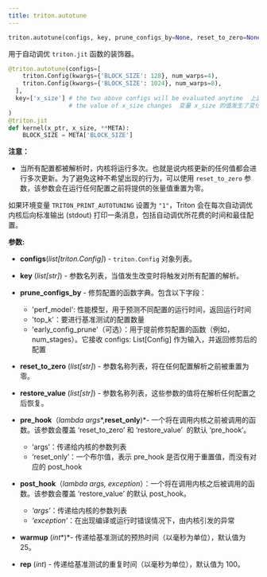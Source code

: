 ```yaml
---
title: triton.autotune
---
```



```python
triton.autotune(configs, key, prune_configs_by=None, reset_to_zero=None, restore_value=None, pre_hook=None, post_hook=None, warmup=25, rep=100, use_cuda_graph=False)
```


用于自动调优 `triton.jit` 函数的装饰器。


```python
@triton.autotune(configs=[
    triton.Config(kwargs={'BLOCK_SIZE': 128}, num_warps=4),
    triton.Config(kwargs={'BLOCK_SIZE': 1024}, num_warps=8),
  ],
  key=['x_size'] # the two above configs will be evaluated anytime  上面两个配置会随时解析
                 # the value of x_size changes  变量 x_size 的值发生了变化
)
@triton.jit
def kernel(x_ptr, x_size, **META):
    BLOCK_SIZE = META['BLOCK_SIZE']
```


**注意：**


* 当所有配置都被解析时，内核将运行多次。也就是说内核更新的任何值都会进行多次更新。为了避免这种不希望出现的行为，可以使用 `reset_to_zero` 参数，该参数会在运行任何配置之前将提供的张量值重置为零。

如果环境变量 `TRITON_PRINT_AUTOTUNING` 设置为 `"1"`，Triton 会在每次自动调优内核后向标准输出 (stdout) 打印一条消息，包括自动调优所花费的时间和最佳配置。


**参数:**


* **configs**(*list[triton.Config]*) - `triton.Config` 对象列表。

* **key** (*list[str]*) - 参数名列表，当值发生改变时将触发对所有配置的解析。

* **prune_configs_by** - 修剪配置的函数字典。包含以下字段：
   * 'perf_model': 性能模型，用于预测不同配置的运行时间，返回运行时间
   * 'top_k'：要进行基准测试的配置数量
   * 'early_config_prune'（可选）：用于提前修剪配置的函数（例如，num_stages）。它接收 configs: List[Config] 作为输入，并返回修剪后的配置

* **reset_to_zero** (*list[str]*) - 参数名称列表，将在任何配置解析之前被重置为零。

* **restore_value** (*list[str]*) - 参数名称列表，这些参数的值将在解析任何配置之后恢复。

* **pre_hook**（*lambda args**,**reset_only**)*- 一个将在调用内核之前被调用的函数。该参数会覆盖 ‘reset_to_zero’ 和 ‘restore_value’  的默认 ‘pre_hook’。
   * ‘args’：传递给内核的参数列表
   * ‘reset_only’：一个布尔值，表示 pre_hook 是否仅用于重置值，而没有对应的 post_hook

* **post_hook**（*lambda args, exception*）：一个将在调用内核之后被调用的函数。该参数会覆盖 ‘restore_value’ 的默认 post_hook。
   * *‘args’*：传递给内核的参数列表
   * *‘exception’*：在出现编译或运行时错误情况下，由内核引发的异常

* **warmup** (*int**)*- 传递给基准测试的预热时间（以毫秒为单位），默认值为 25。

* **rep** (*int*) - 传递给基准测试的重复时间（以毫秒为单位），默认值为 100。


